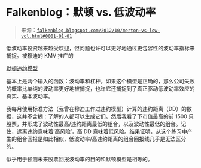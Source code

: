 <!--yml

分类：未分类

日期：2024-05-12 20:20:17

-->

# Falkenblog：默顿 vs. 低波动率

> 来源：[`falkenblog.blogspot.com/2012/10/merton-vs-low-vol.html#0001-01-01`](http://falkenblog.blogspot.com/2012/10/merton-vs-low-vol.html#0001-01-01)

低波动率投资越来越受欢迎，但问题也许可以更好地通过更包容性的波动率指标来捕捉。被穆迪的 KMV 推广的

[默顿违约模型](http://en.wikipedia.org/wiki/Merton_Model)

基本上是两个输入的函数：波动率和杠杆。如果这个模型是正确的，那么公司失败的概率比单纯的波动率更好地被捕捉，也许它还捕捉到了真正驱动低波动率效应的真实、基本波动率。

我每月使用标准方法（我曾在穆迪工作过违约模型）计算的违约距离（DD）的数据，这并不含糊：了解的人都可以生成它们。然后我看了下市值最高的前 1500 只股票，并形成了波动性最高/违约距离最低的组合，以及波动性最低的组合。记住，远离违约意味着‘高风险’，高 DD 意味着低风险。结果证明，从这个练习中产生的组合回报是如此相似，低波动率/高违约距离的组合回报线几乎是无法区分的。

似乎用于预测未来股票回报波动率的目的和默顿模型是相等的。
